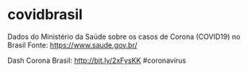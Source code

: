 # covidbrasil
Dados do Ministério da Saúde sobre os casos de Corona (COVID19) no Brasil
Fonte: https://www.saude.gov.br/

Dash Corona Brasil: http://bit.ly/2xFysKK
#coronavirus
